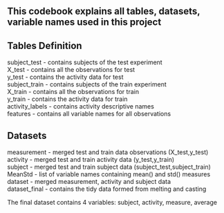 ## This codebook explains all tables, datasets, variable names used in this project

## Tables Definition

subject_test - contains subjects of the test experiment  
X_test - contains all the observations for test  
y_test - contains the activity data for test  
subject_train - contains subjects of the train experiment  
X_train - contains all the observations for train  
y_train - contains the activity data for train  
activity_labels - contains activity descriptive names  
features - contains all variable names for all observations  

## Datasets  

measurement - merged test and train data observations (X_test,y_test)  
activity - merged test and train activity data (y_test,y_train)  
subject - merged test and train subject data (subject_test,subject_train)  
MeanStd - list of variable names containing mean() and std() measures  
dataset - merged measurement, activity and subject data  
dataset_final - contains the tidy data formed from melting and casting  

The final dataset contains 4 variables: subject, activity, measure, average
